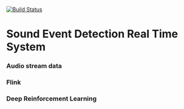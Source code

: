 [![Build Status](https://travis-ci.org/ALexanderpu/SoundEventDetectionRealTimeSystem.svg?branch=master)](https://travis-ci.org/ALexanderpu/SoundEventDetectionRealTimeSystem)
# Sound Event Detection Real Time System
### Audio stream data

### Flink 

### Deep Reinforcement Learning

